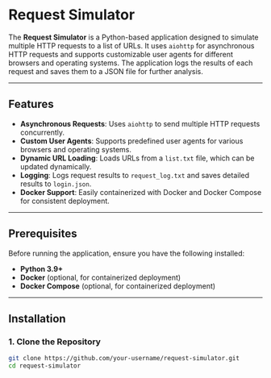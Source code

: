 # Request Simulator

The **Request Simulator** is a Python-based application designed to simulate multiple HTTP requests to a list of URLs. It uses `aiohttp` for asynchronous HTTP requests and supports customizable user agents for different browsers and operating systems. The application logs the results of each request and saves them to a JSON file for further analysis.

---

## Features

- **Asynchronous Requests**: Uses `aiohttp` to send multiple HTTP requests concurrently.
- **Custom User Agents**: Supports predefined user agents for various browsers and operating systems.
- **Dynamic URL Loading**: Loads URLs from a `list.txt` file, which can be updated dynamically.
- **Logging**: Logs request results to `request_log.txt` and saves detailed results to `login.json`.
- **Docker Support**: Easily containerized with Docker and Docker Compose for consistent deployment.

---

## Prerequisites

Before running the application, ensure you have the following installed:

- **Python 3.9+**
- **Docker** (optional, for containerized deployment)
- **Docker Compose** (optional, for containerized deployment)

---

## Installation

### 1. Clone the Repository

```bash
git clone https://github.com/your-username/request-simulator.git
cd request-simulator

